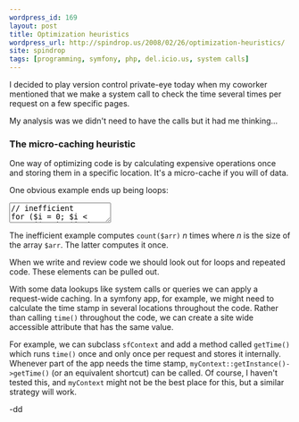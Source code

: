 ```yaml
---
wordpress_id: 169
layout: post
title: Optimization heuristics
wordpress_url: http://spindrop.us/2008/02/26/optimization-heuristics/
site: spindrop
tags: [programming, symfony, php, del.icio.us, system calls]
---
```

I decided to play version control private-eye today when my coworker mentioned that we make a system call to check the time several times per request on a few specific pages.

My analysis was we didn't need to have the calls but it had me thinking...
<!--more-->

### The micro-caching heuristic

One way of optimizing code is by calculating expensive operations once and storing them in a specific location.  It's a micro-cache if you will of data.

One obvious example ends up being loops:

<div><textarea name="code" class="php">
// inefficient
for ($i = 0; $i < count($arr); $i++)
{
// magic
}

// efficient
$arr_size = count($arr);
for ($i = 0; $i < $arr_size; $i++)
{
// magic
}
</textarea></div>

The inefficient example computes `count($arr)` *n* times where *n* is the size of the array `$arr`.  The latter computes it once.

When we write and review code we should look out for loops and repeated code.  These elements can be pulled out.

With some data lookups like system calls or queries we can apply a request-wide caching.  In a symfony app, for example, we might need to calculate the time stamp in several locations throughout the code.  Rather than calling `time()` throughout the code, we can create a site wide accessible attribute that has the same value.

For example, we can subclass `sfContext` and add a method called `getTime()` which runs `time()` once and only once per request and stores it internally.  Whenever part of the app needs the time stamp, `myContext::getInstance()->getTime()` (or an equivalent shortcut) can be called.  Of course, I haven't tested this, and `myContext` might not be the best place for this, but a similar strategy will work.

-dd
